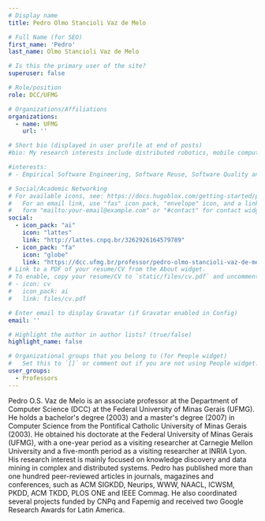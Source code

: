 ```yaml
---
# Display name
title: Pedro Olmo Stancioli Vaz de Melo

# Full Name (for SEO)
first_name: 'Pedro'
last_name: Olmo Stancioli Vaz de Melo

# Is this the primary user of the site?
superuser: false

# Role/position
role: DCC/UFMG

# Organizations/Affiliations
organizations:
  - name: UFMG
    url: ''

# Short bio (displayed in user profile at end of posts)
#bio: My research interests include distributed robotics, mobile computing and programmable matter.

#interests:
# - Empirical Software Engineering, Software Reuse, Software Quality and Measurement.

# Social/Academic Networking
# For available icons, see: https://docs.hugoblox.com/getting-started/page-builder/#icons
#   For an email link, use "fas" icon pack, "envelope" icon, and a link in the
#   form "mailto:your-email@example.com" or "#contact" for contact widget.
social:
  - icon_pack: "ai"
    icon: "lattes"
    link: "http://lattes.cnpq.br/3262926164579789"
  - icon_pack: "fa"
    icon: "globe"
    link: "https://dcc.ufmg.br/professor/pedro-olmo-stancioli-vaz-de-melo/"
# Link to a PDF of your resume/CV from the About widget.
# To enable, copy your resume/CV to `static/files/cv.pdf` and uncomment the lines below.
# - icon: cv
#   icon_pack: ai
#   link: files/cv.pdf

# Enter email to display Gravatar (if Gravatar enabled in Config)
email: ''

# Highlight the author in author lists? (true/false)
highlight_name: false

# Organizational groups that you belong to (for People widget)
#   Set this to `[]` or comment out if you are not using People widget.
user_groups:
  - Professors
---
```


Pedro O.S. Vaz de Melo is an associate professor at the Department of Computer Science (DCC) at the Federal University of Minas Gerais (UFMG). He holds a bachelor's degree (2003) and a master's degree (2007) in Computer Science from the Pontifical Catholic University of Minas Gerais (2003). He obtained his doctorate at the Federal University of Minas Gerais (UFMG), with a one-year period as a visiting researcher at Carnegie Mellon University and a five-month period as a visiting researcher at INRIA Lyon. His research interest is mainly focused on knowledge discovery and data mining in complex and distributed systems. Pedro has published more than one hundred peer-reviewed articles in journals, magazines and conferences, such as ACM SIGKDD, Neurips, WWW, NAACL, ICWSM, PKDD, ACM TKDD, PLOS ONE and IEEE Commag. He also coordinated several projects funded by CNPq and Fapemig and received two Google Research Awards for Latin America.